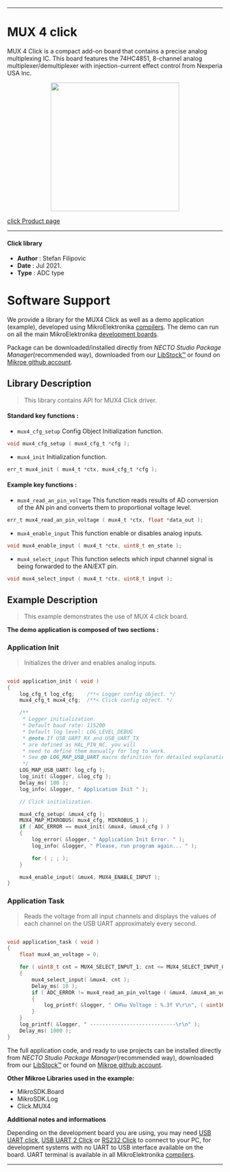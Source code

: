 
---
# MUX 4 click

MUX 4 Click is a compact add-on board that contains a precise analog multiplexing IC. This board features the 74HC4851, 8-channel analog multiplexer/demultiplexer with injection-current effect control from Nexperia USA Inc.

<p align="center">
  <img src="https://download.mikroe.com/images/click_for_ide/mux_4_click.png" height=300px>
</p>

[click Product page](https://www.mikroe.com/mux-4-click)

---


#### Click library

- **Author**        : Stefan Filipovic
- **Date**          : Jul 2021.
- **Type**          : ADC type


# Software Support

We provide a library for the MUX4 Click
as well as a demo application (example), developed using MikroElektronika
[compilers](https://www.mikroe.com/necto-studio).
The demo can run on all the main MikroElektronika [development boards](https://www.mikroe.com/development-boards).

Package can be downloaded/installed directly from *NECTO Studio Package Manager*(recommended way), downloaded from our [LibStock&trade;](https://libstock.mikroe.com) or found on [Mikroe github account](https://github.com/MikroElektronika/mikrosdk_click_v2/tree/master/clicks).

## Library Description

> This library contains API for MUX4 Click driver.

#### Standard key functions :

- `mux4_cfg_setup` Config Object Initialization function.
```c
void mux4_cfg_setup ( mux4_cfg_t *cfg );
```

- `mux4_init` Initialization function.
```c
err_t mux4_init ( mux4_t *ctx, mux4_cfg_t *cfg );
```

#### Example key functions :

- `mux4_read_an_pin_voltage` This function reads results of AD conversion of the AN pin and converts them to proportional voltage level.
```c
err_t mux4_read_an_pin_voltage ( mux4_t *ctx, float *data_out );
```

- `mux4_enable_input` This function enable or disables analog inputs.
```c
void mux4_enable_input ( mux4_t *ctx, uint8_t en_state );
```

- `mux4_select_input` This function selects which input channel signal is being forwarded to the AN/EXT pin.
```c
void mux4_select_input ( mux4_t *ctx, uint8_t input );
```

## Example Description

> This example demonstrates the use of MUX 4 click board.

**The demo application is composed of two sections :**

### Application Init

> Initializes the driver and enables analog inputs.

```c

void application_init ( void )
{
    log_cfg_t log_cfg;    /**< Logger config object. */
    mux4_cfg_t mux4_cfg;  /**< Click config object. */

    /** 
     * Logger initialization.
     * Default baud rate: 115200
     * Default log level: LOG_LEVEL_DEBUG
     * @note If USB_UART_RX and USB_UART_TX 
     * are defined as HAL_PIN_NC, you will 
     * need to define them manually for log to work. 
     * See @b LOG_MAP_USB_UART macro definition for detailed explanation.
     */
    LOG_MAP_USB_UART( log_cfg );
    log_init( &logger, &log_cfg );
    Delay_ms( 100 );
    log_info( &logger, " Application Init " );

    // Click initialization.

    mux4_cfg_setup( &mux4_cfg );
    MUX4_MAP_MIKROBUS( mux4_cfg, MIKROBUS_1 );
    if ( ADC_ERROR == mux4_init( &mux4, &mux4_cfg ) )
    {
        log_error( &logger, " Application Init Error. " );
        log_info( &logger, " Please, run program again... " );

        for ( ; ; );
    }

    mux4_enable_input( &mux4, MUX4_ENABLE_INPUT );
}

```

### Application Task

> Reads the voltage from all input channels and displays the values of each channel on the USB UART approximately every second.

```c

void application_task ( void )
{
    float mux4_an_voltage = 0;

    for ( uint8_t cnt = MUX4_SELECT_INPUT_1; cnt <= MUX4_SELECT_INPUT_8; cnt++ )
    {
        mux4_select_input( &mux4, cnt );
        Delay_ms( 10 );
        if ( ADC_ERROR != mux4_read_an_pin_voltage ( &mux4, &mux4_an_voltage ) ) 
        {
            log_printf( &logger, " CH%u Voltage : %.3f V\r\n", ( uint16_t ) cnt, mux4_an_voltage );
        }
    }
    log_printf( &logger, " ----------------------------\r\n" );
    Delay_ms( 1000 );
}

```

The full application code, and ready to use projects can be installed directly from *NECTO Studio Package Manager*(recommended way), downloaded from our [LibStock&trade;](https://libstock.mikroe.com) or found on [Mikroe github account](https://github.com/MikroElektronika/mikrosdk_click_v2/tree/master/clicks).

**Other Mikroe Libraries used in the example:**

- MikroSDK.Board
- MikroSDK.Log
- Click.MUX4

**Additional notes and informations**

Depending on the development board you are using, you may need
[USB UART click](https://www.mikroe.com/usb-uart-click),
[USB UART 2 Click](https://www.mikroe.com/usb-uart-2-click) or
[RS232 Click](https://www.mikroe.com/rs232-click) to connect to your PC, for
development systems with no UART to USB interface available on the board. UART
terminal is available in all MikroElektronika
[compilers](https://shop.mikroe.com/compilers).

---
